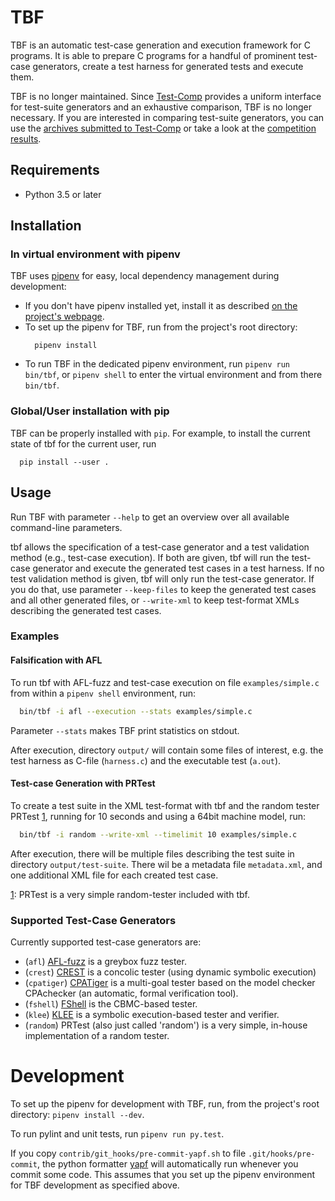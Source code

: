 # TBF

TBF is an automatic test-case generation and execution framework for C programs.
It is able to prepare C programs for a handful of prominent
test-case generators, create a test harness for generated tests
and execute them.

TBF is no longer maintained.
Since [Test-Comp](https://test-comp.sosy-lab.org/) provides a uniform
interface for test-suite generators and an exhaustive comparison,
TBF is no longer necessary.
If you are interested in comparing test-suite generators,
you can use the [archives submitted to Test-Comp](https://test-comp.sosy-lab.org/2019/systems.php)
or take a look at the [competition results](https://test-comp.sosy-lab.org/2019/results/results-verified/).

## Requirements

  - Python 3.5 or later

## Installation

### In virtual environment with pipenv

TBF uses [pipenv](https://docs.pipenv.org/) for easy, local dependency management
during development:

  * If you don't have pipenv installed yet, install it as described
      [on the project's webpage][1].
  * To set up the pipenv for TBF, run from the project's root directory:
    ```
      pipenv install
    ```
  * To run TBF in the dedicated pipenv environment, run `pipenv run bin/tbf`,
    or `pipenv shell` to enter the virtual environment and from there `bin/tbf`.
  

[1]: https://docs.pipenv.org/install/#pragmatic-installation-of-pipenv

### Global/User installation with pip

TBF can be properly installed with `pip`.
For example, to install the current state of tbf for the current user, run
```
  pip install --user .
```

## Usage

Run TBF with parameter `--help` to get an overview over all available command-line parameters.

tbf allows the specification of a test-case generator and a test validation method (e.g., test-case execution).
If both are given, tbf will run the test-case generator and execute the generated test cases in a test harness.
If no test validation method is given, tbf will only run the test-case generator. If you do that, use
parameter `--keep-files` to keep the generated test cases and all other generated files,
or `--write-xml` to keep test-format XMLs describing the generated test cases.

### Examples
#### Falsification with AFL
To run tbf with AFL-fuzz and test-case execution on file `examples/simple.c` from within a `pipenv shell` environment, run:
```bash
  bin/tbf -i afl --execution --stats examples/simple.c
```

Parameter `--stats` makes TBF print statistics on stdout.

After execution, directory `output/` will contain some files of interest, e.g. the test harness as C-file (`harness.c`) and the executable test (`a.out`).

#### Test-case Generation with PRTest
To create a test suite in the XML test-format with tbf and the random tester PRTest [1],
running for 10 seconds and using a 64bit machine model, run:
```bash
  bin/tbf -i random --write-xml --timelimit 10 examples/simple.c
```

After execution, there will be multiple files describing
the test suite in directory `output/test-suite`.
There wil be a metadata file `metadata.xml`,
and one additional XML file for each created test case.

[1]: PRTest is a very simple random-tester included with tbf.

### Supported Test-Case Generators

Currently supported test-case generators are:

  * (`afl`) [AFL-fuzz](http://lcamtuf.coredump.cx/afl/) is a greybox fuzz tester.
  * (`crest`) [CREST](http://jburnim.github.io/crest/) is a concolic tester (using dynamic symbolic execution)
  * (`cpatiger`) [CPATiger](http://forsyte.at/software/cpatiger/) is a multi-goal tester based on the model checker CPAchecker (an automatic, formal verification tool).
  * (`fshell`) [FShell](http://forsyte.at/software/fshell/) is the CBMC-based tester.
  * (`klee`) [KLEE](klee.github.io) is a symbolic execution-based tester and verifier.
  * (`random`) PRTest (also just called 'random') is a very simple, in-house implementation of a random tester.

# Development

To set up the pipenv for development with TBF, run, from the project's root directory: `pipenv install --dev`.

To run pylint and unit tests, run `pipenv run py.test`.

If you copy `contrib/git_hooks/pre-commit-yapf.sh` to file `.git/hooks/pre-commit`,
the python formatter [yapf][2] will automatically run whenever you commit
some code. This assumes that you set up the pipenv environment for TBF development
as specified above.

[2]: https://github.com/google/yapf
